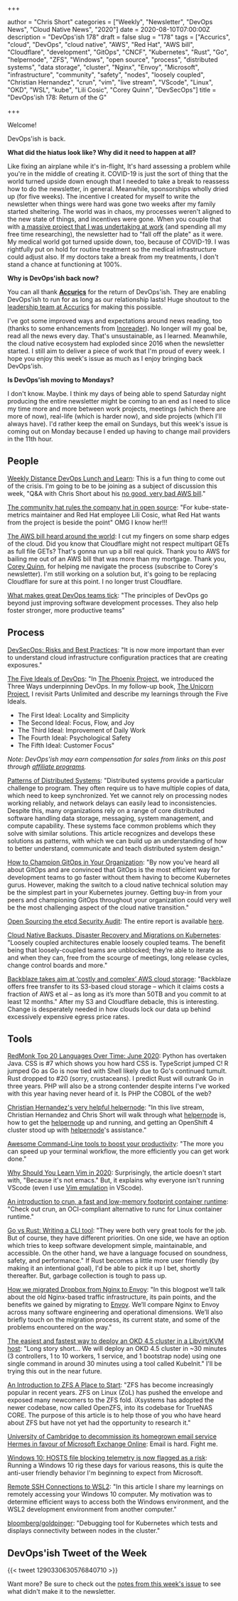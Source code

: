 +++

author = "Chris Short"
categories = ["Weekly", "Newsletter", "DevOps News", "Cloud Native News", "2020"]
date = 2020-08-10T07:00:00Z
description = "DevOps'ish 178"
draft = false
slug = "178"
tags = ["Accurics", "cloud", "DevOps", "cloud native", "AWS", "Red Hat", "AWS bill", "Cloudflare", "development", "GitOps", "CNCF", "Kubernetes", "Rust", "Go", "helpernode", "ZFS", "Windows", "open source", "process", "distributed systems", "data storage", "cluster", "Nginx", "Envoy", "Microsoft", "infrastructure", "community", "safety", "nodes", "loosely coupled", "Christian Hernandez", "crun", "vim", "live stream", "VScode", "Linux", "OKD", "WSL", "kube", "Lili Cosic", "Corey Quinn", "DevSecOps"]
title = "DevOps'ish 178: Return of the G"

+++

Welcome!

DevOps'ish is back.

**What did the hiatus look like? Why did it need to happen at all?**

Like fixing an airplane while it's in-flight, It's hard assessing a problem while you're in the middle of creating it. COVID-19 is just the sort of thing that the world turned upside down enough that I needed to take a break to reassess how to do the newsletter, in general. Meanwhile, sponsorships wholly dried up (for five weeks). The incentive I created for myself to write the newsletter when things were hard was gone two weeks after my family started sheltering. The world was in chaos, my processes weren't aligned to the new state of things, and incentives were gone. When you couple that with [a massive project that I was undertaking at work](https://chrisshort.net/live-streaming-on-openshift.tv-and-some-lessons-learned/?utm_source=newsletter&utm_medium=email&utm_campaign=devopsish_178) (and spending all my free time researching), the newsletter had to "fall off the plate" as it were. My medical world got turned upside down, too, because of COVID-19. I was rightfully put on hold for routine treatment so the medical infrastructure could adjust also. If my doctors take a break from my treatments, I don't stand a chance at functioning at 100%.

**Why is DevOps'ish back now?**

You can all thank [**Accurics**](https://www.accurics.com/?utm_source=newsletter&utm_medium=email&utm_campaign=devopsish_178) for the return of DevOps'ish. They are enabling DevOps'ish to run for as long as our relationship lasts! Huge shoutout to the [leadership team at Accurics](https://www.accurics.com/team/?utm_source=newsletter&utm_medium=email&utm_campaign=devopsish_178) for making this possible.

I've got some improved ways and expectations around news reading, too (thanks to some enhancements from [Inoreader](https://www.inoreader.com/?utm_source=newsletter&utm_medium=email&utm_campaign=devopsish_178)). No longer will my goal be, read all the news every day. That's unsustainable, as I learned. Meanwhile, the cloud native ecosystem had exploded since 2016 when the newsletter started. I still aim to deliver a piece of work that I'm proud of every week. I hope you enjoy this week's issue as much as I enjoy bringing back DevOps'ish.

**Is DevOps'ish moving to Mondays?**

I don't know. Maybe. I think my days of being able to spend Saturday night producing the entire newsletter might be coming to an end as I need to slice my time more and more between work projects, meetings (which there are more of now), real-life (which is harder now), and side projects (which I'll always have). I'd rather keep the email on Sundays, but this week's issue is coming out on Monday because I ended up having to change mail providers in the 11th hour.

## People

[Weekly Distance DevOps Lunch and Learn](https://rackn.com/distance-devops/): This is a fun thing to come out of the crisis. I'm going to be to be joining as a subject of discussion this week, "Q&A with Chris Short about his [no good, very bad AWS bill](https://chrisshort.net/the-aws-bill-heard-around-the-world/?utm_source=newsletter&utm_medium=email&utm_campaign=devopsish_178)."

[The community hat rules the company hat in open source](https://www.infoworld.com/article/3569373/the-community-hat-rules-the-company-hat-in-open-source.html): "For kube-state-metrics maintainer and Red Hat employee Lili Cosic, what Red Hat wants from the project is beside the point" OMG I know her!!!

[The AWS bill heard around the world](https://chrisshort.net/the-aws-bill-heard-around-the-world/): I cut my fingers on some sharp edges of the cloud. Did you know that Cloudflare might not respect multipart GETs as full file GETs? That's gonna run up a bill real quick. Thank you to AWS for bailing me out of an AWS bill that was more than my mortgage. Thank you, [Corey Quinn](https://www.ref.lastweekinaws.com/7h1z3x), for helping me navigate the process (subscribe to Corey's newsletter). I'm still working on a solution but, it's going to be replacing Cloudflare for sure at this point. I no longer trust Cloudflare.

[What makes great DevOps teams tick](https://enterprisersproject.com/article/2020/7/devops-great-teams): "The principles of DevOps go beyond just improving software development processes. They also help foster stronger, more productive teams"

## Process

[DevSecOps: Risks and Best Practices](https://www.accurics.com/blog/devops/devsecops-risks-and-best-practices/): "It is now more important than ever to understand cloud infrastructure configuration practices that are creating exposures."

[The Five Ideals of DevOps](https://itrevolution.com/five-ideals-of-devops/): "In [The Phoenix Project](https://amzn.to/33Gme2t), we introduced the Three Ways underpinning DevOps. In my follow-up book, [The Unicorn Project](https://amzn.to/3a8OwUA), I revisit Parts Unlimited and describe my learnings through the Five Ideals.

* The First Ideal: Locality and Simplicity
* The Second Ideal: Focus, Flow, and Joy
* The Third Ideal: Improvement of Daily Work
* The Fourth Ideal: Psychological Safety
* The Fifth Ideal: Customer Focus"

*Note: DevOps'ish may earn compensation for sales from links on this post through [affiliate programs](/terms/).*

[Patterns of Distributed Systems](https://martinfowler.com/articles/patterns-of-distributed-systems/): "Distributed systems provide a particular challenge to program. They often require us to have multiple copies of data, which need to keep synchronized. Yet we cannot rely on processing nodes working reliably, and network delays can easily lead to inconsistencies. Despite this, many organizations rely on a range of core distributed software handling data storage, messaging, system management, and compute capability. These systems face common problems which they solve with similar solutions. This article recognizes and develops these solutions as patterns, with which we can build up an understanding of how to better understand, communicate and teach distributed system design."

[How to Champion GitOps in Your Organization](https://www.weave.works/blog/how-to-champion-gitops-in-your-organization): "By now you’ve heard all about GitOps and are convinced that GitOps is the most efficient way for development teams to go faster without them having to become Kubernetes gurus. However, making the switch to a cloud native technical solution may be the simplest part in your Kubernetes journey. Getting buy-in from your peers and championing GitOps throughout your organization could very well be the most challenging aspect of the cloud native transition."

[Open Sourcing the etcd Security Audit](https://www.cncf.io/blog/2020/08/05/etcd-security-audit/): The entire report is available [here](https://github.com/etcd-io/etcd/blob/master/security/SECURITY_AUDIT.pdf).

[Cloud Native Backups, Disaster Recovery and Migrations on Kubernetes](https://thenewstack.io/cloud-native-backups-disaster-recovery-and-migrations-on-kubernetes/): "Loosely coupled architectures enable loosely coupled teams. The benefit being that loosely-coupled teams are unblocked; they’re able to iterate as and when they can, free from the scourge of meetings, long release cycles, change control boards and more."

[Backblaze takes aim at ‘costly and complex’ AWS cloud storage](https://www.computerweekly.com/news/252486751/Backblaze-takes-aim-at-costly-and-complex-AWS-cloud-storage): "Backblaze offers free transfer to its S3-based cloud storage – which it claims costs a fraction of AWS et al – as long as it’s more than 50TB and you commit to at least 12 months." After my S3 and Cloudflare debacle, this is interesting. Change is desperately needed in how clouds lock our data up behind excessively expensive egress price rates.

## Tools

[RedMonk Top 20 Languages Over Time: June 2020](https://redmonk.com/rstephens/2020/07/27/redmonk-top-20-languages-over-time-june-2020/): Python has overtaken Java. CSS is #7 which shows you how hard CSS is. TypeScript jumped C! R jumped Go as Go is now tied with Shell likely due to Go's continued tumult. Rust dropped to #20 (sorry, crustaceans). I predict Rust will outrank Go in three years. PHP will also be a strong contender despite interns I've worked with this year having never heard of it. Is PHP the COBOL of the web?

[Christian Hernandez's very helpful helpernode](https://www.youtube.com/watch?v=wZYx4_xBSUQ): "In this live stream, Christian Hernandez and Chris Short will walk through what [helpernode](https://github.com/RedHatOfficial/ocp4-helpernode) is, how to get the [helpernode](https://github.com/RedHatOfficial/ocp4-helpernode) up and running, and getting an OpenShift 4 cluster stood up with [helpernode](https://github.com/RedHatOfficial/ocp4-helpernode)'s assistance."

[Awesome Command-Line tools to boost your productivity](https://dev.to/tasinishmam/awesome-command-line-tools-to-boost-your-productivity-22n8): "The more you can speed up your terminal workflow, the more efficiently you can get work done."

[Why Should You Learn Vim in 2020](https://pragmaticpineapple.com/why-should-you-learn-vim-in-2020/): Surprisingly, the article doesn't start with, "Because it's not emacs." But, it explains why everyone isn't running VScode (even I use [Vim emulation](https://marketplace.visualstudio.com/items?itemName=vscodevim.vim) in VScode).

[An introduction to crun, a fast and low-memory footprint container runtime](https://www.redhat.com/sysadmin/introduction-crun): "Check out crun, an OCI-compliant alternative to runc for Linux container runtime."

[Go vs Rust: Writing a CLI tool](https://cuchi.me/posts/go-vs-rust): "They were both very great tools for the job. But of course, they have different priorities. On one side, we have an option which tries to keep software development simple, maintainable, and accessible. On the other hand, we have a language focused on soundness, safety, and performance." If Rust becomes a little more user friendly (by making it an intentional goal), I'd be able to pick it up I bet, shortly thereafter. But, garbage collection is tough to pass up.

[How we migrated Dropbox from Nginx to Envoy](https://dropbox.tech/infrastructure/how-we-migrated-dropbox-from-nginx-to-envoy): "In this blogpost we’ll talk about the old Nginx-based traffic infrastructure, its pain points, and the benefits we gained by migrating to [Envoy](https://www.envoyproxy.io/). We’ll compare Nginx to Envoy across many software engineering and operational dimensions. We’ll also briefly touch on the migration process, its current state, and some of the problems encountered on the way."

[The easiest and fastest way to deploy an OKD 4.5 cluster in a Libvirt/KVM host](https://www.anstack.com/blog/2020/07/31/the-fastest-and-simplest-way-to-deploy-okd-openshift-4-5.html): "Long story short… We will deploy an OKD 4.5 cluster in ~30 minutes (3 controllers, 1 to 10 workers, 1 service, and 1 bootstrap node) using one single command in around 30 minutes using a tool called KubeInit." I'll be trying this out in the near future.

[An Introduction to ZFS A Place to Start](https://www.servethehome.com/an-introduction-to-zfs-a-place-to-start/): "ZFS has become increasingly popular in recent years. ZFS on Linux (ZoL) has pushed the envelope and exposed many newcomers to the ZFS fold. iXsystems has adopted the newer codebase, now called OpenZFS, into its codebase for TrueNAS CORE. The purpose of this article is to help those of you who have heard about ZFS but have not yet had the opportunity to research it."

[University of Cambridge to decommission its homegrown email service Hermes in favour of Microsoft Exchange Online](https://www.theregister.com/2020/08/04/cambridge_uni_decommissioning_hermes_email/): Email is hard. Fight me.

[Windows 10: HOSTS file blocking telemetry is now flagged as a risk](https://www.bleepingcomputer.com/news/microsoft/windows-10-hosts-file-blocking-telemetry-is-now-flagged-as-a-risk/): Running a Windows 10 rig these days for various reasons, this is quite the anti-user friendly behavior I'm beginning to expect from Microsoft.

[Remote SSH Connections to WSL2](https://www.brianketelsen.com/blog/ssh-to-wsl2/): "In this article I share my learnings on remotely accessing your Windows 10 computer. My motivation was to determine efficient ways to access both the Windows environment, and the WSL2 development environment from another computer."

[bloomberg/goldpinger](https://github.com/bloomberg/goldpinger): "Debugging tool for Kubernetes which tests and displays connectivity between nodes in the cluster."

## DevOps'ish Tweet of the Week

{{< tweet 1290330630576840710 >}}

Want more? Be sure to check out the [notes from this week's issue](https://devopsish.com/178/notes/) to see what didn't make it to the newsletter.
